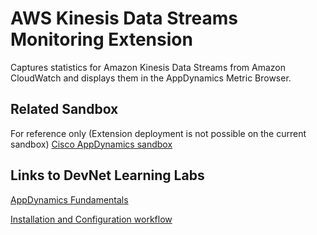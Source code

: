 # AWS Kinesis Data Streams Monitoring Extension
 
Captures statistics for Amazon Kinesis Data Streams from Amazon CloudWatch and displays them in the AppDynamics Metric Browser.
 
## Related Sandbox
 
For reference only (Extension deployment is not possible on the current sandbox) [Cisco AppDynamics sandbox](https://devnetsandbox.cisco.com/RM/Diagram/Index/9e056219-ab84-4741-9485-de3d3446caf2?diagramType=Topology)
 
## Links to DevNet Learning Labs
 
[AppDynamics Fundamentals](https://developer.cisco.com/learning/modules/appdynamics-fundamentals)
 
[Installation and Configuration workflow](https://github.com/Appdynamics/aws-kinesis-datastreams-monitoring-extension/blob/master/README.md)
